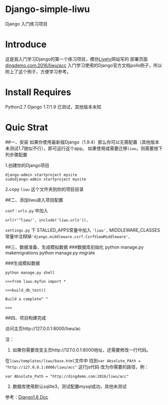 # Django-simple-liwu
Django 入门练习项目
# Introduce
这是我入门学习Django的第一个练习项目，模仿[Livety][1]网站写的
部署页面 [dingdemo.com:2016/liwu/acc][2]
入门学习使用的Django官方文档polls例子，所以附上了这个例子，方便学习参考。
# Install Requires
Python2.7 Django 1.7/1.9 已测试，其他版本未知
# Quic Strat
##一、安装
如果你使用最新版Django（1.9.4）那么你可以无需配置（其他版本未测试1.7貌似不行），即可运行这个app。
如果使用或需要迁移`liwu`，则需要按下列步骤配置

1.创建你的Django项目

    django-admin startproject mysite
    sudodjango-admin startproject mysite

2.copy `liwu` 这个文件夹到你的项目目录

##二、添加liwu进入项目配置

`conf：urls.py` 中加入

    url(r'^liwu/', include('liwu.urls')),

`settings.py` 下
STALLED_APPS常量中加入  `'liwu',`
MIDDLEWARE_CLASSES常量中注释掉`'django.middleware.csrf.CsrfViewMiddleware',`

##三、数据准备、生成模拟数据
###数据库初始化
    python manage.py makemigrations
    python manage.py migrate

###生成模拟数据

    python manage.py shell
    
    >>>from liwu.myfun import *
    
    >>>build_db_test()
    
    Build a complete^ ^
    
    >>>

##四、项目构建完成

访问主页http://127.0.0.1:8000/liwu/ac

注：
1.  如果你需要改变主页http://127.0.0.1:8000地址，还需要修改一行代码。

在`liwu/templates/liwu/base.html`文件中
找到`var Absolute_PAth = "http://127.0.0.1:8000/liwu/acc"` 这行js代码
改为你需要的路径，例：

    var Absolute_Path = "http://dingdemo.com:2016/liwu/acc"


2.  数据库使用默认sqlite3，测试配置mysql成功，其他未测试

参考：[Django1.8 Doc][3]




  [1]: http://www.livety.com/zh-hans/
  [2]: http://dingdemo.com:2016/liwu/acc
  [3]: http://python.usyiyi.cn/django/index.html#
